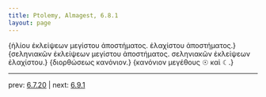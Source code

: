 ```yaml
---
title: Ptolemy, Almagest, 6.8.1
layout: page
---
```


 {ἡλίου ἐκλείψεων μεγίστου ἀποστήματος. ἐλαχίστου ἀποστήματος.} {σεληνιακῶν ἐκλείψεων μεγίστου ἀποστήματος. σεληνιακῶν ἐκλείψεων ἐλαχίστου.} {διορθώσεως κανόνιον.} {κανόνιον μεγέθους ☉ καὶ ☾.} 

---

prev: [6.7.20](../6.7.20/) | next: [6.9.1](../6.9.1/)

